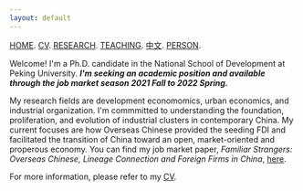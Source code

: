 ```yaml
---
layout: default
---
```


[HOME](./). [CV](./assets/FanghaoChen_AcademiaCV_eng-210821.pdf). [RESEARCH](./research.md). [TEACHING](./teaching.md). [中文](./Chinese.md). [PERSON](./person.md).

Welcome! I'm a Ph.D. candidate in the National School of Development at Peking University. _**I'm seeking an academic position and available through the job market season 2021 Fall to 2022 Spring.**_ 

My research fields are development economomics, urban economics, and industrial organization. I'm commmitted to understanding the foundation, proliferation, and evolution of industrial clusters in contemporary China. My current focuses are how Overseas Chinese provided the seeding FDI and facilitated the transition of China toward an open, market-oriented and properous economy. You can find my job market paper, _Familiar Strangers: Overseas Chinese, Lineage Connection and Foreign Firms in China_, [here](./assets/JMP_210811.pdf). 

For more information, please refer to my [CV](./assets/FanghaoChen_AcademiaCV_eng-210821.pdf). 

